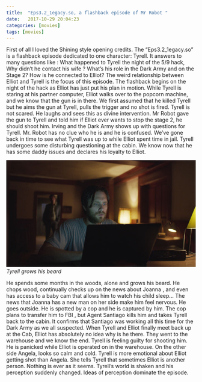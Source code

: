```yaml
---
title:  "Eps3.2_1egacy.so, a flashback episode of Mr Robot "
date:   2017-10-29 20:04:23
categories: [movies]
tags: [movies]
---
```

First of all I loved the Shining style opening credits. The “Eps3.2_1egacy.so” is a flashback episode dedicated to one character: Tyrell.  It  answers to many questions like : What happened to Tyrell the night of the 5/9 hack, Why didn’t he contact his wife ? What’s his role in the Dark Army and on the Stage 2? How is he connected to Elliot?  The weird relationship between Elliot and Tyrell is the focus of this episode. 
The flashback begins on the night of the hack as Elliot has just put his plan in motion. While Tyrell is staring at his partner computer, Elliot walks over to the popcorn machine, and we know that the gun is in there. We first assumed that he killed Tyrell but he  aims the gun at Tyrell, pulls the trigger and no shot is fired.  Tyrell is not scared. He laughs and sees this as divine intervention. Mr Robot gave the gun to Tyrell and told him if Elliot ever wants to stop the stage 2, he should shoot him. 
Irving and the Dark Army shows up with questions for Tyrell. Mr. Robot has no clue who he is and he is confused.
We’ve gone back in time to see what Tyrell was up to while Elliot spent time in jail. Tyrell undergoes some disturbing questioning at the cabin. We know now that he has some daddy issues and  declares his loyalty to Elliot. 

![Tyrell](/images/tyrell2.jpg "Tyrell")
*Tyrell grows his beard* 

He spends some months in the woods, alone and grows his beard. He chops wood, continually checks up on the news about Joanna  , and even has access to a baby cam that allows him to watch his child sleep… The news that Joanna has a new man on her side make him feel nervous. He goes outside. He is  spotted by a cop and he is captured by him. The cop plans to transfer him to FBI , but Agent Santiago kills him and takes  Tyrell back to the cabin. It confirms that Santiago was working all this time for the Dark Army as we all  suspected.
When Tyrell and Elliot finally meet back up at the Cab, Elliot has absolutely no idea why is he there. They went to the warehouse and we know the end. Tyrell is feeling guilty for shooting him. He is panicked  while Elliot is operated on in the warehouse. On the other side Angela, looks so calm and cold.  Tyrell is more emotional about Elliot getting shot than Angela. She tells Tyrell that sometimes Elliot is another person. Nothing is ever as it seems. Tyrell’s world is shaken and his perception suddenly changed. Ideas of perception dominate the episode. 


